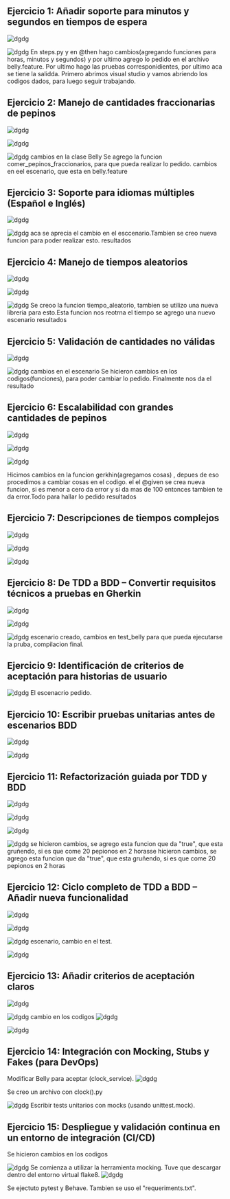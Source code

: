 ## Ejercicio 1: Añadir soporte para minutos y segundos en tiempos de espera

![dgdg](https://github.com/BiancaMT957/Desarrollo-de-Software/blob/main/Archivo7/img/ejer1.png)


![dgdg](https://github.com/BiancaMT957/Desarrollo-de-Software/blob/main/Archivo7/img/act72.png)
En steps.py y en @then hago cambios(agregando funciones para horas, minutos y segundos) y por ultimo agrego lo pedido en el archivo belly.feature. Por ultimo hago las pruebas corresponidientes, por ultimo aca se tiene la salidda. 
Primero abrimos visual studio y vamos abriendo los codigos dados, para luego seguir trabajando.
## Ejercicio 2: Manejo de cantidades fraccionarias de pepinos

![dgdg](https://github.com/BiancaMT957/Desarrollo-de-Software/blob/main/Archivo7/img/ee.png)




![dgdg](https://github.com/BiancaMT957/Desarrollo-de-Software/blob/main/Archivo7/img/gg.png)


![dgdg](https://github.com/BiancaMT957/Desarrollo-de-Software/blob/main/Archivo7/img/ejer2.png)
cambios en la clase Belly 
Se agrego la funcion comer_pepinos_fraccionarios, para que pueda realizar lo pedido.
cambios en eel escenario, que esta en belly.feature
## Ejercicio 3: Soporte para idiomas múltiples (Español e Inglés)

![dgdg](https://github.com/BiancaMT957/Desarrollo-de-Software/blob/main/Archivo7/img/ejer3.png)


![dgdg](https://github.com/BiancaMT957/Desarrollo-de-Software/blob/main/Archivo7/img/4.png)
aca se aprecia el cambio en el esccenario.Tambien se creo nueva funcion para poder realizar esto.
resultados
## Ejercicio 4: Manejo de tiempos aleatorios


![dgdg](https://github.com/BiancaMT957/Desarrollo-de-Software/blob/main/Archivo7/img/ejer4.png)


![dgdg](https://github.com/BiancaMT957/Desarrollo-de-Software/blob/main/Archivo7/img/44.png)

![dgdg](https://github.com/BiancaMT957/Desarrollo-de-Software/blob/main/Archivo7/img/5.png)
Se creoo la funcion tiempo_aleatorio, tambien se utilizo una nueva libreria para esto.Esta funcion nos reotrna el tiempo
se agrego una nuevo escenario
resultados
## Ejercicio 5: Validación de cantidades no válidas

![dgdg](https://github.com/BiancaMT957/Desarrollo-de-Software/blob/main/Archivo7/img/ejer5.png)


![dgdg](https://github.com/BiancaMT957/Desarrollo-de-Software/blob/main/Archivo7/img/6.png) 
cambios en el escenario
Se hicieron cambios en los codigos(funciones), para poder cambiar lo pedido. Finalmente nos da  el resultado
## Ejercicio 6: Escalabilidad con grandes cantidades de pepinos


![dgdg](https://github.com/BiancaMT957/Desarrollo-de-Software/blob/main/Archivo7/img/ejer6.png)

![dgdg](https://github.com/BiancaMT957/Desarrollo-de-Software/blob/main/Archivo7/img/66.png)

![dgdg](https://github.com/BiancaMT957/Desarrollo-de-Software/blob/main/Archivo7/img/7.png)

Hicimos cambios en la funcion gerkhin(agregamos cosas) , depues de eso procedimos a cambiar cosas en el codigo.
el el @given se crea nueva funcion, si es menor a cero da error y si da mas de 100 entonces tambien te da error.Todo para hallar lo pedido
resultados
## Ejercicio 7: Descripciones de tiempos complejos


![dgdg](https://github.com/BiancaMT957/Desarrollo-de-Software/blob/main/Archivo7/img/ejer7.png)


![dgdg](https://github.com/BiancaMT957/Desarrollo-de-Software/blob/main/Archivo7/img/77.png)

![dgdg](https://github.com/BiancaMT957/Desarrollo-de-Software/blob/main/Archivo7/img/8.png)

## Ejercicio 8: De TDD a BDD – Convertir requisitos técnicos a pruebas en Gherkin

![dgdg](https://github.com/BiancaMT957/Desarrollo-de-Software/blob/main/Archivo7/img/ejer8.png)

![dgdg](https://github.com/BiancaMT957/Desarrollo-de-Software/blob/main/Archivo7/img/88.png)


![dgdg](https://github.com/BiancaMT957/Desarrollo-de-Software/blob/main/Archivo7/img/9.png)
escenario creado, cambios en test_belly para que pueda ejecutarse la pruba, compilacion final.
## Ejercicio 9: Identificación de criterios de aceptación para historias de usuario

![dgdg](https://github.com/BiancaMT957/Desarrollo-de-Software/blob/main/Archivo7/img/ejer9.png)
El escenacrio pedido. 

## Ejercicio 10: Escribir pruebas unitarias antes de escenarios BDD


![dgdg](https://github.com/BiancaMT957/Desarrollo-de-Software/blob/main/Archivo7/img/ejer10.png)


![dgdg](https://github.com/BiancaMT957/Desarrollo-de-Software/blob/main/Archivo7/img/ejer100.png)

## Ejercicio 11: Refactorización guiada por TDD y BDD

![dgdg](https://github.com/BiancaMT957/Desarrollo-de-Software/blob/main/Archivo7/img/ejer11.png)


![dgdg](https://github.com/BiancaMT957/Desarrollo-de-Software/blob/main/Archivo7/img/121.png)

![dgdg](https://github.com/BiancaMT957/Desarrollo-de-Software/blob/main/Archivo7/img/111.png)

![dgdg](https://github.com/BiancaMT957/Desarrollo-de-Software/blob/main/Archivo7/img/12b.png)
se hicieron cambios, se agrego esta funcion que da "true", que esta gruñendo, si es que come 20 pepionos en 2 horasse hicieron cambios, se agrego esta funcion que da "true", que esta gruñendo, si es que come 20 pepionos en 2 horas
## Ejercicio 12: Ciclo completo de TDD a BDD – Añadir nueva funcionalidad

![dgdg](https://github.com/BiancaMT957/Desarrollo-de-Software/blob/main/Archivo7/img/ejer12.png)

![dgdg](https://github.com/BiancaMT957/Desarrollo-de-Software/blob/main/Archivo7/img/112.png)

![dgdg](https://github.com/BiancaMT957/Desarrollo-de-Software/blob/main/Archivo7/img/112a.png)
escenario, cambio en el test.

![dgdg](https://github.com/BiancaMT957/Desarrollo-de-Software/blob/main/Archivo7/img/14.png)

  
## Ejercicio 13: Añadir criterios de aceptación claros



![dgdg](https://github.com/BiancaMT957/Desarrollo-de-Software/blob/main/Archivo7/img/ejer13.png)


![dgdg](https://github.com/BiancaMT957/Desarrollo-de-Software/blob/main/Archivo7/img/113.png)
cambio en los codigos
![dgdg](https://github.com/BiancaMT957/Desarrollo-de-Software/blob/main/Archivo7/img/113a.png)


![dgdg](https://github.com/BiancaMT957/Desarrollo-de-Software/blob/main/Archivo7/img/14b.png)
## Ejercicio 14: Integración con Mocking, Stubs y Fakes (para DevOps)

Modificar Belly para aceptar (clock_service).
![dgdg](https://github.com/BiancaMT957/Desarrollo-de-Software/blob/main/Archivo7/img/114.png)

Se creo un archivo con clock().py


![dgdg](https://github.com/BiancaMT957/Desarrollo-de-Software/blob/main/Archivo7/img/114a.png)
Escribir tests unitarios con mocks (usando unittest.mock).
## Ejercicio 15: Despliegue y validación continua en un entorno de integración (CI/CD)

Se hicieron cambios en los codigos

![dgdg](https://github.com/BiancaMT957/Desarrollo-de-Software/blob/main/Archivo7/img/16.png)
Se comienza a utilizar la herramienta mocking. Tuve que descargar dentro del entorno virtual flake8.
![dgdg](https://github.com/BiancaMT957/Desarrollo-de-Software/blob/main/Archivo7/img/115.png)

Se ejectuto pytest y Behave. Tambien se uso el "requeriments.txt".


